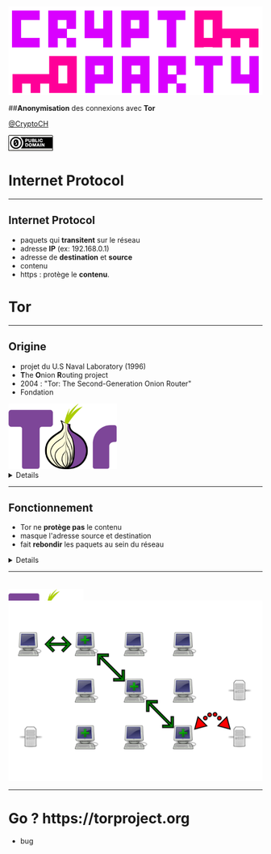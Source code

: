 <img src="logo.png">

##**Anonymisation** des connexions avec **Tor**

<p><a href="https://twitter.com/CryptoCH">@CryptoCH</a></p>

<footer>
   <img src="cc0.png" alt="cc0" />
</footer>

# **I**nternet **P**rotocol

------------------

## **I**nternet **P**rotocol

- paquets qui **transitent** sur le réseau
- adresse **IP** (ex: 192.168.0.1)
- adresse de **destination** et **source**
- contenu
- https : protège le **contenu**.

# Tor

------------------

## Origine

- projet du U.S Naval Laboratory (1996)
- **T**he **O**nion **R**outing project
- 2004 : "Tor: The Second-Generation Onion Router"
- Fondation

<img src="tor_logo.svg" alt="tor_logo" style="max-height: 130px"/>

<details>
Fondation dont les développeurs et salariés se font arrêter aux frontières de pays "libre" pour faire pression.
</details>

------------------

## Fonctionnement

- Tor ne **protège pas** le contenu
- masque l'adresse source et destination
- fait **rebondir** les paquets au sein du réseau

<details>
contrairement à https (pour le web), Tor ne chiffre pas le contenu, mais masque les adresses source et destination.
effet flipper, on ne sait plus d'où vient l'info.
</details>

------------------

<img src="tor_logo.svg" alt="tor_logo" style="max-height: 90px; margin-top:20px"/>
<img src="tor_network.svg" style="max-height: 100%; margin-top: -70px" />

------------------

# Go ? https://**torproject**.org

- bug

